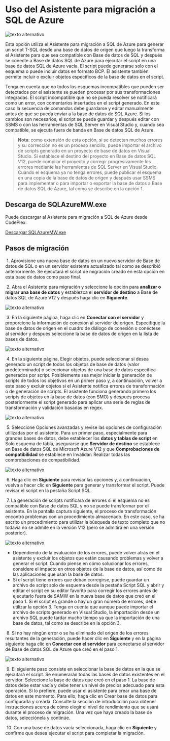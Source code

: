 <properties 
   pageTitle="Uso del Asistente para migración a SQL de Azure | Microsoft" 
   description="Base de datos SQL de Microsoft Azure, migración de base de datos, importación de base de datos, exportación de base de datos, asistente para migración" 
   services="sql-database" 
   documentationCenter="" 
   authors="pehteh" 
   manager="jeffreyg" 
   editor="monicar"/>


<tags
   ms.service="sql-database"
   ms.devlang="NA"
   ms.topic="article"
   ms.tgt_pltfrm="NA"
   ms.workload="data-management" 
   ms.date="07/01/2015"
   ms.author="pehteh"/>


# Uso del Asistente para migración a SQL de Azure


![texto alternativo](./media/sql-database-migration-wizard/01SAMWDiagram.png)


Esta opción utiliza el Asistente para migración a SQL de Azure para generar un script T-SQL desde una base de datos de origen que luego la transforma el Asistente para que sea compatible con Base de datos de SQL y después se conecte a Base de datos SQL de Azure para ejecutar el script en una base de datos SQL de Azure vacía. El script puede generarse solo con el esquema o puede incluir datos en formato BCP. El asistente también permite incluir o excluir objetos específicos de la base de datos en el script.


Tenga en cuenta que no todos los esquemas incompatibles que pueden ser detectados por el asistente se pueden procesar por sus transformaciones integradas. El script incompatible que no se pueda resolver se notificará como un error, con comentarios insertados en el script generado. En este caso la secuencia de comandos debe guardarse y editar manualmente antes de que se pueda enviar a la base de datos de SQL Azure. Si los cambios son necesarios, el script se puede guardar y después editar con SSMS o con las herramientas de SQL Server en Visual Studio y, cuando sea compatible, se ejecuta fuera de banda en Base de datos SQL de Azure.


> **Nota**: como extensión de esta opción, si se detectan muchos errores y su corrección no es un proceso sencillo, puede importar el archivo de scripts generado en un proyecto de base de datos en Visual Studio. Si establece el destino del proyecto en Base de datos SQL V12, puede compilar el proyecto y corregir progresivamente los errores mediante las herramientas de SQL Server en Visual Studio. Cuando el esquema ya no tenga errores, puede publicar el esquema en una copia de la base de datos de origen y después usar SSMS para implementar o para importar o exportar la base de datos a Base de datos SQL de Azure, tal como se describe en la opción 1.


## Descarga de SQLAzureMW.exe


Puede descargar al Asistente para migración a SQL de Azure desde CodePlex:


[Descargar SQLAzureMW.exe](http://sqlazuremw.codeplex.com/)


## Pasos de migración


&nbsp;1. Aprovisione una nueva base de datos en un nuevo servidor de Base de datos de SQL o en un servidor existente actualizado tal como se describió anteriormente. Se ejecutará el script de migración creado en esta opción en esta base de datos como paso final.


&nbsp;2. Abra el Asistente para migración y seleccione la opción para **analizar o migrar una base de datos** y establezca el **servidor de destino** a Base de datos SQL de Azure V12 y después haga clic en **Siguiente**.


![texto alternativo](./media/sql-database-migration-wizard/02MigrationWizard.png)


&nbsp;3. En la siguiente página, haga clic en **Conectar con el servidor** y proporcione la información de conexión al servidor de origen. Especifique la base de datos de origen en el cuadro de diálogo de conexión o conéctese al servidor y después seleccione la base de datos de origen en la lista de bases de datos.


![texto alternativo](./media/sql-database-migration-wizard/03MigrationWizard.png)


&nbsp;4. En la siguiente página, Elegir objetos, puede seleccionar si desea generado un script de todos los objetos de base de datos (valor predeterminado) o seleccionar objetos de una base de datos específica generados por script. Posiblemente sea mejor iniciar la generación de scripts de todos los objetivos en un primer paso y, a continuación, volver a este paso y excluir objetos si el Asistente notifica errores de transformación o de generación de scripts. El asistente funciona generando primero los scripts de objetos en la base de datos (con SMO) y después procesa posteriormente el script generado para aplicar una serie de reglas de transformación y validación basadas en regex.


![texto alternativo](./media/sql-database-migration-wizard/04MigrationWizard.png)


&nbsp;5. Seleccione Opciones avanzadas y revise las opciones de configuración utilizadas por el asistente. Para un primer paso, especialmente para grandes bases de datos, debe establecer los **datos y tablas de script** en Solo esquema de tabla, asegurarse que **Servidor de destino** se establece en Base de datos SQL de Microsoft Azure V12 y que **Comprobaciones de compatibilidad** se establece en Invalidar: Realizar todas las comprobaciones de compatibilidad.


![texto alternativo](./media/sql-database-migration-wizard/05MigrationWizard.png)


&nbsp;6. Haga clic en **Siguiente** para revisar las opciones y, a continuación, vuelva a hacer clic en **Siguiente** para generar y transformar el script. Puede revisar el script en la pestaña Script SQL.


&nbsp;7. La generación de scripts notificará de errores si el esquema no es compatible con Base de datos SQL y no se puede transformar por el asistente. En la pantalla captura siguiente, el proceso de transformación encontró problemas con un procedimiento almacenado. En este caso, se ha escrito un procedimiento para utilizar la búsqueda de texto completo que no todavía no se admite en la versión V12 (pero se admitirá en una versión posterior).


![texto alternativo](./media/sql-database-migration-wizard/06MigrationWizard.png)


- Dependiendo de la evaluación de los errores, puede volver atrás en el asistente y excluir los objetos que están causando problemas y volver a generar el script. Cuando piense en cómo solucionar los errores, considere el impacto en otros objetos de la base de datos, así como de las aplicaciones que usan la base de datos.
- Si el script tiene errores que deban corregirse, puede guardar un archivo de script solo de esquema desde la pestaña Script SQL y abrir y editar el script en su editor favorito para corregir los errores antes de ejecutarlo fuera de SAMW en la nueva base de datos que creó en el paso 1. Si el script es grande o hay un gran número de errores, debe utilizar la opción 3. Tenga en cuenta que aunque puede importar el archivo de scripts generado en Visual Studio, la importación desde un archivo SQL puede tardar mucho tiempo ya que la importación de una base de datos, tal como se describe en la opción 3. 


&nbsp;8. Si no hay ningún error o se ha eliminado del origen de los errores resultantes de la generación, puede hacer clic en **Siguiente** y en la página siguiente haga clic en **Conectar con el servidor** para conectarse al servidor de Base de datos SQL de Azure que creó en el paso 1.


![texto alternativo](./media/sql-database-migration-wizard/07MigrationWizard.png)


&nbsp;9. El siguiente paso consiste en seleccionar la base de datos en la que se ejecutará el script. Se enumerarán todas las bases de datos existentes en el servidor. Seleccione la base de datos que creó en el paso 1. La base de datos debe estar vacía y debe tener un nivel de precios adecuado para esta operación. Si lo prefiere, puede usar el asistente para crear una base de datos en este momento. Para ello, haga clic en Crear base de datos para configurarla y crearla. Consulte la sección de introducción para obtener instrucciones acerca de cómo elegir el nivel de rendimiento que se usará durante el proceso de migración. Una vez que haya creado la base de datos, selecciónela y continúe.


&nbsp;10. Con una base de datos vacía seleccionada, haga clic en **Siguiente** y confirme que desea ejecutar el script para completar la migración.

 

<!---HONumber=August15_HO6-->